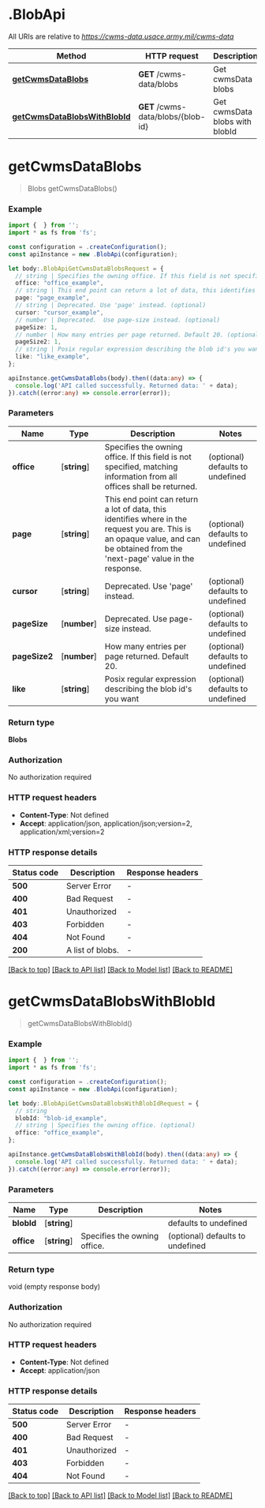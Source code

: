 # .BlobApi

All URIs are relative to *https://cwms-data.usace.army.mil/cwms-data*

Method | HTTP request | Description
------------- | ------------- | -------------
[**getCwmsDataBlobs**](BlobApi.md#getCwmsDataBlobs) | **GET** /cwms-data/blobs | Get cwmsData blobs
[**getCwmsDataBlobsWithBlobId**](BlobApi.md#getCwmsDataBlobsWithBlobId) | **GET** /cwms-data/blobs/{blob-id} | Get cwmsData blobs with blobId


# **getCwmsDataBlobs**
> Blobs getCwmsDataBlobs()


### Example


```typescript
import {  } from '';
import * as fs from 'fs';

const configuration = .createConfiguration();
const apiInstance = new .BlobApi(configuration);

let body:.BlobApiGetCwmsDataBlobsRequest = {
  // string | Specifies the owning office. If this field is not specified, matching information from all offices shall be returned. (optional)
  office: "office_example",
  // string | This end point can return a lot of data, this identifies where in the request you are. This is an opaque value, and can be obtained from the 'next-page' value in the response. (optional)
  page: "page_example",
  // string | Deprecated. Use 'page' instead. (optional)
  cursor: "cursor_example",
  // number | Deprecated.  Use page-size instead. (optional)
  pageSize: 1,
  // number | How many entries per page returned. Default 20. (optional)
  pageSize2: 1,
  // string | Posix regular expression describing the blob id's you want (optional)
  like: "like_example",
};

apiInstance.getCwmsDataBlobs(body).then((data:any) => {
  console.log('API called successfully. Returned data: ' + data);
}).catch((error:any) => console.error(error));
```


### Parameters

Name | Type | Description  | Notes
------------- | ------------- | ------------- | -------------
 **office** | [**string**] | Specifies the owning office. If this field is not specified, matching information from all offices shall be returned. | (optional) defaults to undefined
 **page** | [**string**] | This end point can return a lot of data, this identifies where in the request you are. This is an opaque value, and can be obtained from the &#39;next-page&#39; value in the response. | (optional) defaults to undefined
 **cursor** | [**string**] | Deprecated. Use &#39;page&#39; instead. | (optional) defaults to undefined
 **pageSize** | [**number**] | Deprecated.  Use page-size instead. | (optional) defaults to undefined
 **pageSize2** | [**number**] | How many entries per page returned. Default 20. | (optional) defaults to undefined
 **like** | [**string**] | Posix regular expression describing the blob id&#39;s you want | (optional) defaults to undefined


### Return type

**Blobs**

### Authorization

No authorization required

### HTTP request headers

 - **Content-Type**: Not defined
 - **Accept**: application/json, application/json;version=2, application/xml;version=2


### HTTP response details
| Status code | Description | Response headers |
|-------------|-------------|------------------|
**500** | Server Error |  -  |
**400** | Bad Request |  -  |
**401** | Unauthorized |  -  |
**403** | Forbidden |  -  |
**404** | Not Found |  -  |
**200** | A list of blobs. |  -  |

[[Back to top]](#) [[Back to API list]](README.md#documentation-for-api-endpoints) [[Back to Model list]](README.md#documentation-for-models) [[Back to README]](README.md)

# **getCwmsDataBlobsWithBlobId**
> getCwmsDataBlobsWithBlobId()


### Example


```typescript
import {  } from '';
import * as fs from 'fs';

const configuration = .createConfiguration();
const apiInstance = new .BlobApi(configuration);

let body:.BlobApiGetCwmsDataBlobsWithBlobIdRequest = {
  // string
  blobId: "blob-id_example",
  // string | Specifies the owning office. (optional)
  office: "office_example",
};

apiInstance.getCwmsDataBlobsWithBlobId(body).then((data:any) => {
  console.log('API called successfully. Returned data: ' + data);
}).catch((error:any) => console.error(error));
```


### Parameters

Name | Type | Description  | Notes
------------- | ------------- | ------------- | -------------
 **blobId** | [**string**] |  | defaults to undefined
 **office** | [**string**] | Specifies the owning office. | (optional) defaults to undefined


### Return type

void (empty response body)

### Authorization

No authorization required

### HTTP request headers

 - **Content-Type**: Not defined
 - **Accept**: application/json


### HTTP response details
| Status code | Description | Response headers |
|-------------|-------------|------------------|
**500** | Server Error |  -  |
**400** | Bad Request |  -  |
**401** | Unauthorized |  -  |
**403** | Forbidden |  -  |
**404** | Not Found |  -  |

[[Back to top]](#) [[Back to API list]](README.md#documentation-for-api-endpoints) [[Back to Model list]](README.md#documentation-for-models) [[Back to README]](README.md)


